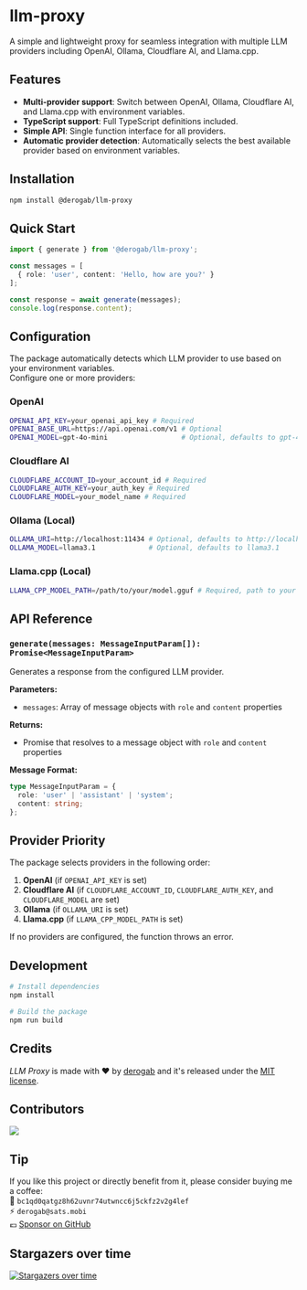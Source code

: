 # llm-proxy
A simple and lightweight proxy for seamless integration with multiple LLM providers including OpenAI, Ollama, Cloudflare AI, and Llama.cpp.

## Features

- **Multi-provider support**: Switch between OpenAI, Ollama, Cloudflare AI, and Llama.cpp with environment variables.
- **TypeScript support**: Full TypeScript definitions included.
- **Simple API**: Single function interface for all providers.
- **Automatic provider detection**: Automatically selects the best available provider based on environment variables.

## Installation

```bash
npm install @derogab/llm-proxy
```

## Quick Start

```typescript
import { generate } from '@derogab/llm-proxy';

const messages = [
  { role: 'user', content: 'Hello, how are you?' }
];

const response = await generate(messages);
console.log(response.content);
```

## Configuration

The package automatically detects which LLM provider to use based on your environment variables.  
Configure one or more providers:

### OpenAI
```bash
OPENAI_API_KEY=your_openai_api_key # Required
OPENAI_BASE_URL=https://api.openai.com/v1 # Optional
OPENAI_MODEL=gpt-4o-mini                  # Optional, defaults to gpt-4o-mini
```

### Cloudflare AI
```bash
CLOUDFLARE_ACCOUNT_ID=your_account_id # Required
CLOUDFLARE_AUTH_KEY=your_auth_key # Required
CLOUDFLARE_MODEL=your_model_name # Required
```

### Ollama (Local)
```bash
OLLAMA_URI=http://localhost:11434 # Optional, defaults to http://localhost:11434
OLLAMA_MODEL=llama3.1             # Optional, defaults to llama3.1
```

### Llama.cpp (Local)
```bash
LLAMA_CPP_MODEL_PATH=/path/to/your/model.gguf # Required, path to your GGUF model file
```

## API Reference

### `generate(messages: MessageInputParam[]): Promise<MessageInputParam>`

Generates a response from the configured LLM provider.

**Parameters:**
- `messages`: Array of message objects with `role` and `content` properties

**Returns:**
- Promise that resolves to a message object with `role` and `content` properties

**Message Format:**
```typescript
type MessageInputParam = {
  role: 'user' | 'assistant' | 'system';
  content: string;
};
```

## Provider Priority

The package selects providers in the following order:
1. **OpenAI** (if `OPENAI_API_KEY` is set)
2. **Cloudflare AI** (if `CLOUDFLARE_ACCOUNT_ID`, `CLOUDFLARE_AUTH_KEY`, and `CLOUDFLARE_MODEL` are set)
3. **Ollama** (if `OLLAMA_URI` is set)
4. **Llama.cpp** (if `LLAMA_CPP_MODEL_PATH` is set)

If no providers are configured, the function throws an error.

## Development

```bash
# Install dependencies
npm install

# Build the package
npm run build
```

## Credits
_LLM Proxy_ is made with ♥ by [derogab](https://github.com/derogab) and it's released under the [MIT license](./LICENSE).

## Contributors

<a href="https://github.com/derogab/llm-proxy/graphs/contributors">
  <img src="https://contrib.rocks/image?repo=derogab/llm-proxy" />
</a>

## Tip
If you like this project or directly benefit from it, please consider buying me a coffee:  
🔗 `bc1qd0qatgz8h62uvnr74utwncc6j5ckfz2v2g4lef`  
⚡️ `derogab@sats.mobi`  
💶 [Sponsor on GitHub](https://github.com/sponsors/derogab)

## Stargazers over time
[![Stargazers over time](https://starchart.cc/derogab/llm-proxy.svg?variant=adaptive)](https://starchart.cc/derogab/llm-proxy)

